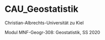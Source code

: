 # CAU_Geostatistik
Christian-Albrechts-Universität zu Kiel

Modul MNF-Geogr-308: Geostatistik, SS 2020
